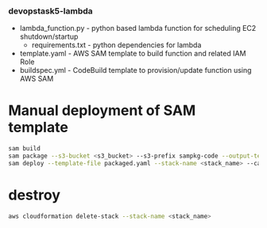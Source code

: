 ### devopstask5-lambda

- lambda_function.py - python based lambda function for scheduling EC2 shutdown/startup
  - requirements.txt - python dependencies for lambda
- template.yaml - AWS SAM template to build function and related IAM Role
- buildspec.yml - CodeBuild template to provision/update function using AWS SAM

# Manual deployment of SAM template
```bash
sam build
sam package --s3-bucket <s3_bucket> --s3-prefix sampkg-code --output-template-file packaged.yaml
sam deploy --template-file packaged.yaml --stack-name <stack_name> --capabilities CAPABILITY_IAM CAPABILITY_NAMED_IAM
```
# destroy
```bash
aws cloudformation delete-stack --stack-name <stack_name>
```